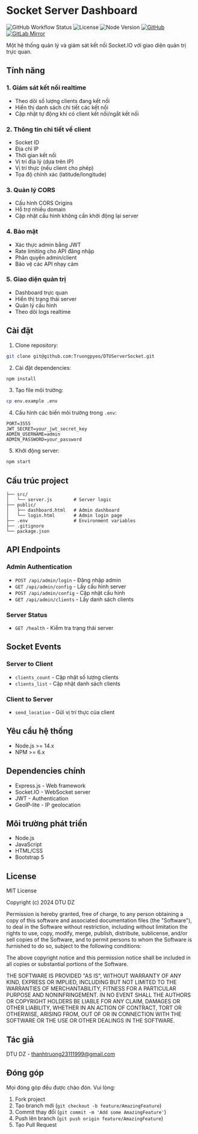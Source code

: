 # Socket Server Dashboard

![GitHub Workflow Status](https://img.shields.io/github/workflow/status/dtudz/socket-server-dashboard/CI)
![License](https://img.shields.io/badge/license-MIT-blue.svg)
![Node Version](https://img.shields.io/node/v/socket-server-dashboard)
[![GitHub](https://img.shields.io/badge/GitHub-Repository-black.svg)](https://github.com/Truongpyeo/DTUServerSocket)
[![GitLab Mirror](https://img.shields.io/badge/GitLab-Mirror-orange.svg)](https://gitlab.com/your-gitlab-username/DTUServerSocket)

Một hệ thống quản lý và giám sát kết nối Socket.IO với giao diện quản trị trực quan.

## Tính năng

### 1. Giám sát kết nối realtime
- Theo dõi số lượng clients đang kết nối
- Hiển thị danh sách chi tiết các kết nối
- Cập nhật tự động khi có client kết nối/ngắt kết nối

### 2. Thông tin chi tiết về client
- Socket ID
- Địa chỉ IP
- Thời gian kết nối
- Vị trí địa lý (dựa trên IP)
- Vị trí thực (nếu client cho phép)
- Tọa độ chính xác (latitude/longitude)

### 3. Quản lý CORS
- Cấu hình CORS Origins
- Hỗ trợ nhiều domain
- Cập nhật cấu hình không cần khởi động lại server

### 4. Bảo mật
- Xác thực admin bằng JWT
- Rate limiting cho API đăng nhập
- Phân quyền admin/client
- Bảo vệ các API nhạy cảm

### 5. Giao diện quản trị
- Dashboard trực quan
- Hiển thị trạng thái server
- Quản lý cấu hình
- Theo dõi logs realtime

## Cài đặt

1. Clone repository:

```bash
git clone git@github.com:Truongpyeo/DTUServerSocket.git
```

2. Cài đặt dependencies:

```bash
npm install
```

3. Tạo file môi trường:

```bash
cp env.example .env
```

4. Cấu hình các biến môi trường trong `.env`:

```env
PORT=3555
JWT_SECRET=your_jwt_secret_key
ADMIN_USERNAME=admin
ADMIN_PASSWORD=your_password
```

5. Khởi động server:

```bash
npm start
```

## Cấu trúc project

```
├── src/
│   └── server.js        # Server logic
├── public/
│   ├── dashboard.html   # Admin dashboard
│   └── login.html       # Admin login page
├── .env                 # Environment variables
├── .gitignore
└── package.json
```

## API Endpoints

### Admin Authentication
- `POST /api/admin/login` - Đăng nhập admin
- `GET /api/admin/config` - Lấy cấu hình server
- `POST /api/admin/config` - Cập nhật cấu hình
- `GET /api/admin/clients` - Lấy danh sách clients

### Server Status
- `GET /health` - Kiểm tra trạng thái server

## Socket Events

### Server to Client
- `clients_count` - Cập nhật số lượng clients
- `clients_list` - Cập nhật danh sách clients

### Client to Server
- `send_location` - Gửi vị trí thực của client

## Yêu cầu hệ thống

- Node.js >= 14.x
- NPM >= 6.x

## Dependencies chính

- Express.js - Web framework
- Socket.IO - WebSocket server
- JWT - Authentication
- GeoIP-lite - IP geolocation

## Môi trường phát triển

- Node.js
- JavaScript
- HTML/CSS
- Bootstrap 5

## License

MIT License

Copyright (c) 2024 DTU DZ

Permission is hereby granted, free of charge, to any person obtaining a copy
of this software and associated documentation files (the "Software"), to deal
in the Software without restriction, including without limitation the rights
to use, copy, modify, merge, publish, distribute, sublicense, and/or sell
copies of the Software, and to permit persons to whom the Software is
furnished to do so, subject to the following conditions:

The above copyright notice and this permission notice shall be included in all
copies or substantial portions of the Software.

THE SOFTWARE IS PROVIDED "AS IS", WITHOUT WARRANTY OF ANY KIND, EXPRESS OR
IMPLIED, INCLUDING BUT NOT LIMITED TO THE WARRANTIES OF MERCHANTABILITY,
FITNESS FOR A PARTICULAR PURPOSE AND NONINFRINGEMENT. IN NO EVENT SHALL THE
AUTHORS OR COPYRIGHT HOLDERS BE LIABLE FOR ANY CLAIM, DAMAGES OR OTHER
LIABILITY, WHETHER IN AN ACTION OF CONTRACT, TORT OR OTHERWISE, ARISING FROM,
OUT OF OR IN CONNECTION WITH THE SOFTWARE OR THE USE OR OTHER DEALINGS IN THE
SOFTWARE.

## Tác giả

DTU DZ - thanhtruong23111999@gmail.com

## Đóng góp

Mọi đóng góp đều được chào đón. Vui lòng:

1. Fork project
2. Tạo branch mới (`git checkout -b feature/AmazingFeature`)
3. Commit thay đổi (`git commit -m 'Add some AmazingFeature'`)
4. Push lên branch (`git push origin feature/AmazingFeature`)
5. Tạo Pull Request
